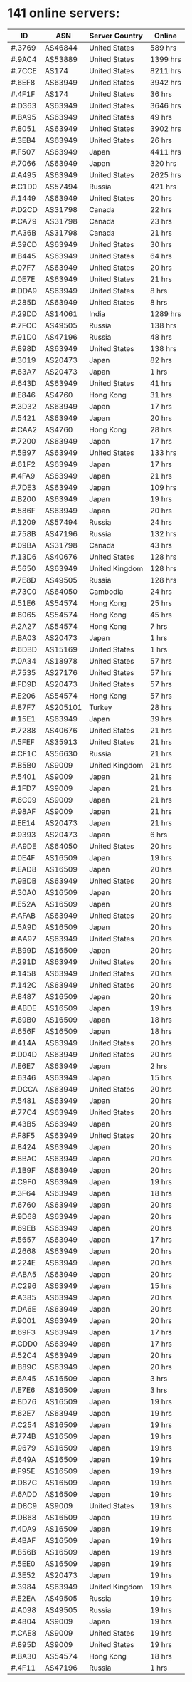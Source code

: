 # 141 online servers:

| ID | ASN | Server Country | Online |
| ------ | ------ | ------ | ------ |
| #.3769 | AS46844 | United States | 589 hrs |
| #.9AC4 | AS53889 | United States | 1399 hrs |
| #.7CCE | AS174 | United States | 8211 hrs |
| #.6EF8 | AS63949 | United States | 3942 hrs |
| #.4F1F | AS174 | United States | 36 hrs |
| #.D363 | AS63949 | United States | 3646 hrs |
| #.BA95 | AS63949 | United States | 49 hrs |
| #.8051 | AS63949 | United States | 3902 hrs |
| #.3EB4 | AS63949 | United States | 26 hrs |
| #.F507 | AS63949 | Japan | 4411 hrs |
| #.7066 | AS63949 | Japan | 320 hrs |
| #.A495 | AS63949 | United States | 2625 hrs |
| #.C1D0 | AS57494 | Russia | 421 hrs |
| #.1449 | AS63949 | United States | 20 hrs |
| #.D2CD | AS31798 | Canada | 22 hrs |
| #.CA79 | AS31798 | Canada | 23 hrs |
| #.A36B | AS31798 | Canada | 21 hrs |
| #.39CD | AS63949 | United States | 30 hrs |
| #.B445 | AS63949 | United States | 64 hrs |
| #.07F7 | AS63949 | United States | 20 hrs |
| #.0E7E | AS63949 | United States | 21 hrs |
| #.DDA9 | AS63949 | United States | 8 hrs |
| #.285D | AS63949 | United States | 8 hrs |
| #.29DD | AS14061 | India | 1289 hrs |
| #.7FCC | AS49505 | Russia | 138 hrs |
| #.91D0 | AS47196 | Russia | 48 hrs |
| #.898D | AS63949 | United States | 138 hrs |
| #.3019 | AS20473 | Japan | 82 hrs |
| #.63A7 | AS20473 | Japan | 1 hrs |
| #.643D | AS63949 | United States | 41 hrs |
| #.E846 | AS4760 | Hong Kong | 31 hrs |
| #.3D32 | AS63949 | Japan | 17 hrs |
| #.5421 | AS63949 | Japan | 20 hrs |
| #.CAA2 | AS4760 | Hong Kong | 28 hrs |
| #.7200 | AS63949 | Japan | 17 hrs |
| #.5B97 | AS63949 | United States | 133 hrs |
| #.61F2 | AS63949 | Japan | 17 hrs |
| #.4FA9 | AS63949 | Japan | 21 hrs |
| #.7DE3 | AS63949 | Japan | 109 hrs |
| #.B200 | AS63949 | Japan | 19 hrs |
| #.586F | AS63949 | Japan | 20 hrs |
| #.1209 | AS57494 | Russia | 24 hrs |
| #.758B | AS47196 | Russia | 132 hrs |
| #.09BA | AS31798 | Canada | 43 hrs |
| #.13D6 | AS40676 | United States | 128 hrs |
| #.5650 | AS63949 | United Kingdom | 128 hrs |
| #.7E8D | AS49505 | Russia | 128 hrs |
| #.73C0 | AS64050 | Cambodia | 24 hrs |
| #.51E6 | AS54574 | Hong Kong | 25 hrs |
| #.6065 | AS54574 | Hong Kong | 45 hrs |
| #.2A27 | AS54574 | Hong Kong | 7 hrs |
| #.BA03 | AS20473 | Japan | 1 hrs |
| #.6DBD | AS15169 | United States | 1 hrs |
| #.0A34 | AS18978 | United States | 57 hrs |
| #.7535 | AS27176 | United States | 57 hrs |
| #.FD9D | AS20473 | United States | 57 hrs |
| #.E206 | AS54574 | Hong Kong | 57 hrs |
| #.87F7 | AS205101 | Turkey | 28 hrs |
| #.15E1 | AS63949 | Japan | 39 hrs |
| #.7288 | AS40676 | United States | 21 hrs |
| #.5FEF | AS35913 | United States | 21 hrs |
| #.CF1C | AS56630 | Russia | 21 hrs |
| #.B5B0 | AS9009 | United Kingdom | 21 hrs |
| #.5401 | AS9009 | Japan | 21 hrs |
| #.1FD7 | AS9009 | Japan | 21 hrs |
| #.6C09 | AS9009 | Japan | 21 hrs |
| #.98AF | AS9009 | Japan | 21 hrs |
| #.EE14 | AS20473 | Japan | 21 hrs |
| #.9393 | AS20473 | Japan | 6 hrs |
| #.A9DE | AS64050 | United States | 20 hrs |
| #.0E4F | AS16509 | Japan | 19 hrs |
| #.EAD8 | AS16509 | Japan | 20 hrs |
| #.9BDB | AS63949 | United States | 20 hrs |
| #.30A0 | AS16509 | Japan | 20 hrs |
| #.E52A | AS16509 | Japan | 20 hrs |
| #.AFAB | AS63949 | United States | 20 hrs |
| #.5A9D | AS16509 | Japan | 20 hrs |
| #.AA97 | AS63949 | United States | 20 hrs |
| #.B99D | AS16509 | Japan | 20 hrs |
| #.291D | AS63949 | United States | 20 hrs |
| #.1458 | AS63949 | United States | 20 hrs |
| #.142C | AS63949 | United States | 20 hrs |
| #.8487 | AS16509 | Japan | 20 hrs |
| #.ABDE | AS16509 | Japan | 19 hrs |
| #.69B0 | AS16509 | Japan | 18 hrs |
| #.656F | AS16509 | Japan | 18 hrs |
| #.414A | AS63949 | United States | 20 hrs |
| #.D04D | AS63949 | United States | 20 hrs |
| #.E6E7 | AS63949 | Japan | 2 hrs |
| #.6346 | AS63949 | Japan | 15 hrs |
| #.DCCA | AS63949 | United States | 20 hrs |
| #.5481 | AS63949 | Japan | 20 hrs |
| #.77C4 | AS63949 | United States | 20 hrs |
| #.43B5 | AS63949 | Japan | 20 hrs |
| #.F8F5 | AS63949 | United States | 20 hrs |
| #.8424 | AS63949 | Japan | 20 hrs |
| #.8BAC | AS63949 | Japan | 20 hrs |
| #.1B9F | AS63949 | Japan | 20 hrs |
| #.C9F0 | AS63949 | Japan | 19 hrs |
| #.3F64 | AS63949 | Japan | 18 hrs |
| #.6760 | AS63949 | Japan | 20 hrs |
| #.9D68 | AS63949 | Japan | 20 hrs |
| #.69EB | AS63949 | Japan | 20 hrs |
| #.5657 | AS63949 | Japan | 17 hrs |
| #.2668 | AS63949 | Japan | 20 hrs |
| #.224E | AS63949 | Japan | 20 hrs |
| #.ABA5 | AS63949 | Japan | 20 hrs |
| #.C296 | AS63949 | Japan | 15 hrs |
| #.A385 | AS63949 | Japan | 20 hrs |
| #.DA6E | AS63949 | Japan | 20 hrs |
| #.9001 | AS63949 | Japan | 20 hrs |
| #.69F3 | AS63949 | Japan | 17 hrs |
| #.CDD0 | AS63949 | Japan | 17 hrs |
| #.52C4 | AS63949 | Japan | 20 hrs |
| #.B89C | AS63949 | Japan | 20 hrs |
| #.6A45 | AS16509 | Japan | 3 hrs |
| #.E7E6 | AS16509 | Japan | 3 hrs |
| #.8D76 | AS16509 | Japan | 19 hrs |
| #.62E7 | AS63949 | Japan | 19 hrs |
| #.C254 | AS16509 | Japan | 19 hrs |
| #.774B | AS16509 | Japan | 19 hrs |
| #.9679 | AS16509 | Japan | 19 hrs |
| #.649A | AS16509 | Japan | 19 hrs |
| #.F95E | AS16509 | Japan | 19 hrs |
| #.D87C | AS16509 | Japan | 19 hrs |
| #.6ADD | AS16509 | Japan | 19 hrs |
| #.D8C9 | AS9009 | United States | 19 hrs |
| #.DB68 | AS16509 | Japan | 19 hrs |
| #.4DA9 | AS16509 | Japan | 19 hrs |
| #.4BAF | AS16509 | Japan | 19 hrs |
| #.856B | AS16509 | Japan | 19 hrs |
| #.5EE0 | AS16509 | Japan | 19 hrs |
| #.3E52 | AS20473 | Japan | 19 hrs |
| #.3984 | AS63949 | United Kingdom | 19 hrs |
| #.E2EA | AS49505 | Russia | 19 hrs |
| #.A098 | AS49505 | Russia | 19 hrs |
| #.4804 | AS9009 | Japan | 19 hrs |
| #.CAE8 | AS9009 | United States | 19 hrs |
| #.895D | AS9009 | United States | 19 hrs |
| #.BA30 | AS54574 | Hong Kong | 18 hrs |
| #.4F11 | AS47196 | Russia | 1 hrs |


